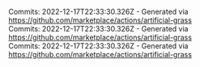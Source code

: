 Commits: 2022-12-17T22:33:30.326Z - Generated via https://github.com/marketplace/actions/artificial-grass
<br>
Commits: 2022-12-17T22:33:30.326Z - Generated via https://github.com/marketplace/actions/artificial-grass
<br>
Commits: 2022-12-17T22:33:30.326Z - Generated via https://github.com/marketplace/actions/artificial-grass
<br>
